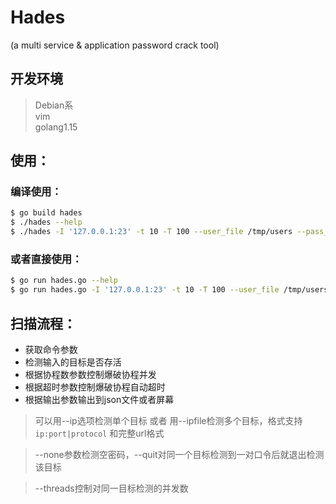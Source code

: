 # Hades
(a multi service & application password crack tool)

## 开发环境
> Debian系  
> vim  
> golang1.15  

## 使用：

### 编译使用：
```bash
$ go build hades
$ ./hades --help
$ ./hades -I '127.0.0.1:23' -t 10 -T 100 --user_file /tmp/users --pass_file /tmp/pass scan
```

### 或者直接使用：
```bash
$ go run hades.go --help
$ go run hades.go -I '127.0.0.1:23' -t 10 -T 100 --user_file /tmp/users --pass_file /tmp/pass scan
```


## 扫描流程：

* 获取命令参数
* 检测输入的目标是否存活
* 根据协程数参数控制爆破协程并发
* 根据超时参数控制爆破协程自动超时
* 根据输出参数输出到json文件或者屏幕


> 可以用--ip选项检测单个目标 或者 用--ipfile检测多个目标，格式支持`ip:port|protocol` 和完整url格式

> --none参数检测空密码，--quit对同一个目标检测到一对口令后就退出检测该目标

> --threads控制对同一目标检测的并发数
